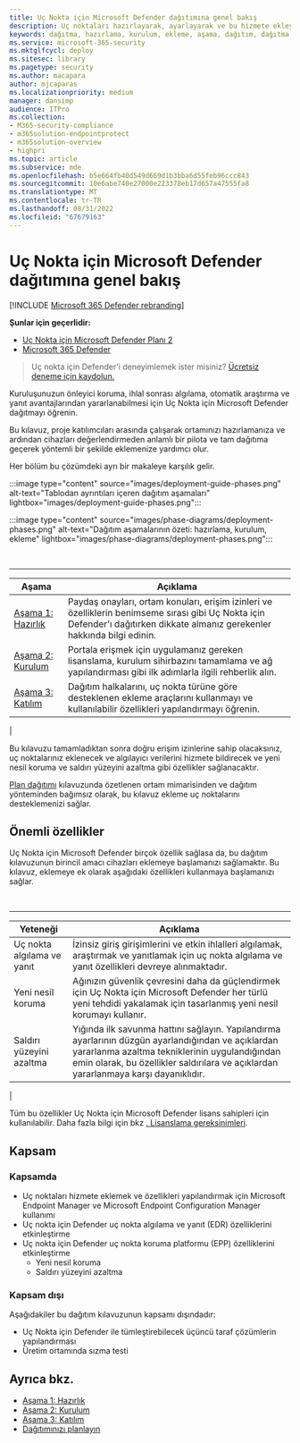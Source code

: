 ```yaml
---
title: Uç Nokta için Microsoft Defender dağıtımına genel bakış
description: Uç noktaları hazırlayarak, ayarlayarak ve bu hizmete ekleyerek Uç Nokta için Microsoft Defender dağıtmayı öğrenin
keywords: dağıtma, hazırlama, kurulum, ekleme, aşama, dağıtım, dağıtma, benimseme, yapılandırma
ms.service: microsoft-365-security
ms.mktglfcycl: deploy
ms.sitesec: library
ms.pagetype: security
ms.author: macapara
author: mjcaparas
ms.localizationpriority: medium
manager: dansimp
audience: ITPro
ms.collection:
- M365-security-compliance
- m365solution-endpointprotect
- m365solution-overview
- highpri
ms.topic: article
ms.subservice: mde
ms.openlocfilehash: b5e664fb40d549d669d1b3bba6d55feb96ccc843
ms.sourcegitcommit: 10e6abe740e27000e223378eb17d657a47555fa8
ms.translationtype: MT
ms.contentlocale: tr-TR
ms.lasthandoff: 08/31/2022
ms.locfileid: "67679163"
---
```

# <a name="microsoft-defender-for-endpoint-deployment-overview"></a>Uç Nokta için Microsoft Defender dağıtımına genel bakış

[!INCLUDE [Microsoft 365 Defender rebranding](../../includes/microsoft-defender.md)]

**Şunlar için geçerlidir:**
- [Uç Nokta için Microsoft Defender Planı 2](https://go.microsoft.com/fwlink/p/?linkid=2154037)
- [Microsoft 365 Defender](https://go.microsoft.com/fwlink/?linkid=2118804)

> Uç nokta için Defender'i deneyimlemek ister misiniz? [Ücretsiz deneme için kaydolun.](https://signup.microsoft.com/create-account/signup?products=7f379fee-c4f9-4278-b0a1-e4c8c2fcdf7e&ru=https://aka.ms/MDEp2OpenTrial?ocid=docs-wdatp-assignaccess-abovefoldlink)

Kuruluşunuzun önleyici koruma, ihlal sonrası algılama, otomatik araştırma ve yanıt avantajlarından yararlanabilmesi için Uç Nokta için Microsoft Defender dağıtmayı öğrenin.

Bu kılavuz, proje katılımcıları arasında çalışarak ortamınızı hazırlamanıza ve ardından cihazları değerlendirmeden anlamlı bir pilota ve tam dağıtıma geçerek yöntemli bir şekilde eklemenize yardımcı olur.

Her bölüm bu çözümdeki ayrı bir makaleye karşılık gelir.

:::image type="content" source="images/deployment-guide-phases.png" alt-text="Tablodan ayrıntıları içeren dağıtım aşamaları" lightbox="images/deployment-guide-phases.png":::


:::image type="content" source="images/phase-diagrams/deployment-phases.png" alt-text="Dağıtım aşamalarının özeti: hazırlama, kurulum, ekleme" lightbox="images/phase-diagrams/deployment-phases.png":::

<br>

****

|Aşama|Açıklama|
|---|---|
|[Aşama 1: Hazırlık](prepare-deployment.md)|Paydaş onayları, ortam konuları, erişim izinleri ve özelliklerin benimseme sırası gibi Uç Nokta için Defender'ı dağıtırken dikkate almanız gerekenler hakkında bilgi edinin.|
|[Aşama 2: Kurulum](production-deployment.md)|Portala erişmek için uygulamanız gereken lisanslama, kurulum sihirbazını tamamlama ve ağ yapılandırması gibi ilk adımlarla ilgili rehberlik alın.|
|[Aşama 3: Katılım](onboarding.md)|Dağıtım halkalarını, uç nokta türüne göre desteklenen ekleme araçlarını kullanmayı ve kullanılabilir özellikleri yapılandırmayı öğrenin.|
|

Bu kılavuzu tamamladıktan sonra doğru erişim izinlerine sahip olacaksınız, uç noktalarınız eklenecek ve algılayıcı verilerini hizmete bildirecek ve yeni nesil koruma ve saldırı yüzeyini azaltma gibi özellikler sağlanacaktır.

[Plan dağıtımı](deployment-strategy.md) kılavuzunda özetlenen ortam mimarisinden ve dağıtım yönteminden bağımsız olarak, bu kılavuz ekleme uç noktalarını desteklemenizi sağlar.

## <a name="key-capabilities"></a>Önemli özellikler

Uç Nokta için Microsoft Defender birçok özellik sağlasa da, bu dağıtım kılavuzunun birincil amacı cihazları eklemeye başlamanızı sağlamaktır. Bu kılavuz, eklemeye ek olarak aşağıdaki özellikleri kullanmaya başlamanızı sağlar.

<br>

****

|Yeteneği|Açıklama|
|---|---|
|Uç nokta algılama ve yanıt|İzinsiz giriş girişimlerini ve etkin ihlalleri algılamak, araştırmak ve yanıtlamak için uç nokta algılama ve yanıt özellikleri devreye alınmaktadır.|
|Yeni nesil koruma|Ağınızın güvenlik çevresini daha da güçlendirmek için Uç Nokta için Microsoft Defender her türlü yeni tehdidi yakalamak için tasarlanmış yeni nesil korumayı kullanır.|
|Saldırı yüzeyini azaltma|Yığında ilk savunma hattını sağlayın. Yapılandırma ayarlarının düzgün ayarlandığından ve açıklardan yararlanma azaltma tekniklerinin uygulandığından emin olarak, bu özellikler saldırılara ve açıklardan yararlanmaya karşı dayanıklıdır.|
|

Tüm bu özellikler Uç Nokta için Microsoft Defender lisans sahipleri için kullanılabilir. Daha fazla bilgi için bkz [. Lisanslama gereksinimleri](minimum-requirements.md#licensing-requirements).

## <a name="scope"></a>Kapsam

### <a name="in-scope"></a>Kapsamda

- Uç noktaları hizmete eklemek ve özellikleri yapılandırmak için Microsoft Endpoint Manager ve Microsoft Endpoint Configuration Manager kullanımı
- Uç nokta için Defender uç nokta algılama ve yanıt (EDR) özelliklerini etkinleştirme
- Uç nokta için Defender uç nokta koruma platformu (EPP) özelliklerini etkinleştirme
  - Yeni nesil koruma
  - Saldırı yüzeyini azaltma

### <a name="out-of-scope"></a>Kapsam dışı

Aşağıdakiler bu dağıtım kılavuzunun kapsamı dışındadır:

- Uç Nokta için Defender ile tümleştirebilecek üçüncü taraf çözümlerin yapılandırması
- Üretim ortamında sızma testi

## <a name="see-also"></a>Ayrıca bkz.

- [Aşama 1: Hazırlık](prepare-deployment.md)
- [Aşama 2: Kurulum](production-deployment.md)
- [Aşama 3: Katılım](onboarding.md)
- [Dağıtımınızı planlayın](deployment-strategy.md)
